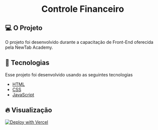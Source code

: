 <h1 align="center">
Controle Financeiro
</h1>

## 💻 O Projeto

O projeto foi desenvolvido durante a capacitação de Front-End oferecida pela NewTab Academy.


## 🧪 Tecnologias 
 
Esse projeto foi desenvolvido usando as seguintes tecnologias


- [HTML](https://developer.mozilla.org/pt-BR/docs/Web/HTML)
- [CSS](https://developer.mozilla.org/pt-BR/docs/Web/CSS)
- [JavaScript](https://developer.mozilla.org/pt-BR/docs/Web/JavaScript)

## 🔥 Visualização

[![Deploy with Vercel](https://vercel.com/button)](https://dreamy-taffy-64733c.netlify.app)
